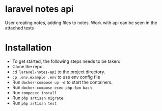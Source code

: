 # laravel notes api

User creating notes, adding files to notes. Work with api can be seen in the attached tests

# Installation
+ To get started, the following steps needs to be taken:
+ Clone the repo.
+ `cd laravel-notes-api` to the project directory.
+ `cp .env.example .env` to use env config file
+ Run `docker-compose up -d` to start the containers.
+ Run `docker-compose exec php-fpm bash`
+ Run `composer install`
+ Run `php artisan migrate`
+ Run `php artisan test`